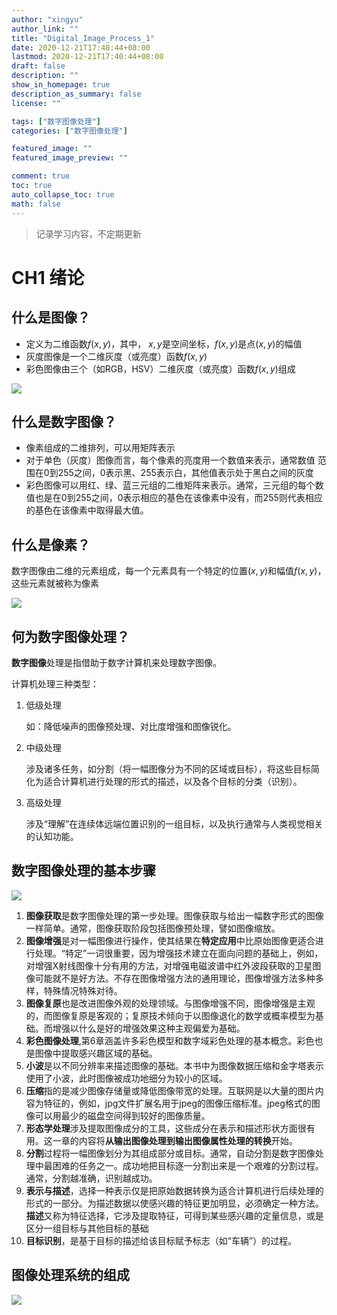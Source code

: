 ```yaml
---
author: "xingyu"
author_link: ""
title: "Digital_Image_Process_1"
date: 2020-12-21T17:40:44+08:00
lastmod: 2020-12-21T17:40:44+08:00
draft: false
description: ""
show_in_homepage: true
description_as_summary: false
license: ""

tags: ["数字图像处理"]
categories: ["数字图像处理"]

featured_image: ""
featured_image_preview: ""

comment: true
toc: true
auto_collapse_toc: true
math: false
---
```


<!--more-->

>记录学习内容，不定期更新

# CH1 绪论

## 什么是图像？

* 定义为二维函数$f(x,y)$，其中， $x,y$是空间坐标，$f(x,y)$是点$(x,y)$的幅值
* 灰度图像是一个二维灰度（或亮度）函数$f(x,y)$
* 彩色图像由三个（如RGB，HSV）二维灰度（或亮度）函数$f(x,y)$组成

![](https://blog-1254266736.cos.ap-nanjing.myqcloud.com/img/20201221181546.png)

## 什么是数字图像？

* 像素组成的二维排列，可以用矩阵表示
* 对于单色（灰度）图像而言，每个像素的亮度用一个数值来表示，通常数值 范围在0到255之间，0表示黑、255表示白，其他值表示处于黑白之间的灰度
* 彩色图像可以用红、绿、蓝三元组的二维矩阵来表示。通常，三元组的每个数值也是在0到255之间，0表示相应的基色在该像素中没有，而255则代表相应的基色在该像素中取得最大值。

## 什么是像素？

数字图像由二维的元素组成，每一个元素具有一个特定的位置$(x,y)$和幅值$f(x,y)$，这些元素就被称为像素

![](https://blog-1254266736.cos.ap-nanjing.myqcloud.com/img/20201221182156.png)

## 何为数字图像处理？

**数字图像**处理是指借助于数字计算机来处理数字图像。

计算机处理三种类型：

1. 低级处理

   如：降低噪声的图像预处理、对比度增强和图像锐化。

2. 中级处理

   涉及诸多任务，如分割（将一幅图像分为不同的区域或目标），将这些目标简化为适合计算机进行处理的形式的描述，以及各个目标的分类（识别）。

3. 高级处理

   涉及“理解”在连续体远端位置识别的一组目标，以及执行通常与人类视觉相关的认知功能。

## 数字图像处理的基本步骤

![](https://blog-1254266736.cos.ap-nanjing.myqcloud.com/img/20201221182406.png)

1. **图像获取**是数字图像处理的第一步处理。图像获取与给出一幅数字形式的图像一样简单。通常，图像获取阶段包括图像预处理，譬如图像缩放。
2. **图像增强**是对一幅图像进行操作，使其结果在**特定应用**中比原始图像更适合进行处理。“特定”一词很重要，因为增强技术建立在面向问题的基础上，例如，对增强X射线图像十分有用的方法，对增强电磁波谱中红外波段获取的卫星图像可能就不是好方法。不存在图像增强方法的通用理论，图像增强方法多种多样，特殊情况特殊对待。
3. **图像复原**也是改进图像外观的处理领域。与图像增强不同，图像增强是主观的，而图像复原是客观的；复原技术倾向于以图像退化的数学或概率模型为基础。而增强以什么是好的增强效果这种主观偏爱为基础。
4. **彩色图像处理**,第6章涵盖许多彩色模型和数字域彩色处理的基本概念。彩色也是图像中提取感兴趣区域的基础。
5. **小波**是以不同分辨率来描述图像的基础。本书中为图像数据压缩和金字塔表示使用了小波，此时图像被成功地细分为较小的区域。
6. **压缩**指的是减少图像存储量或降低图像带宽的处理。互联网是以大量的图片内容为特征的，例如，jpg文件扩展名用于jpeg的图像压缩标准。jpeg格式的图像可以用最少的磁盘空间得到较好的图像质量。
7. **形态学处理**涉及提取图像成分的工具，这些成分在表示和描述形状方面很有用。这一章的内容将**从输出图像处理到输出图像属性处理的转换**开始。
8. **分割**过程将一幅图像划分为其组成部分或目标。通常，自动分割是数字图像处理中最困难的任务之一。成功地把目标逐一分割出来是一个艰难的分割过程。通常，分割越准确，识别越成功。
9. **表示与描述**，选择一种表示仅是把原始数据转换为适合计算机进行后续处理的形式的一部分。为描述数据以使感兴趣的特征更加明显，必须确定一种方法。**描述**又称为特征选择，它涉及提取特征，可得到某些感兴趣的定量信息，或是区分一组目标与其他目标的基础
10. **目标识别**，是基于目标的描述给该目标赋予标志（如“车辆”）的过程。

## 图像处理系统的组成

![](https://blog-1254266736.cos.ap-nanjing.myqcloud.com/img/20201221183233.png)



   

   

   